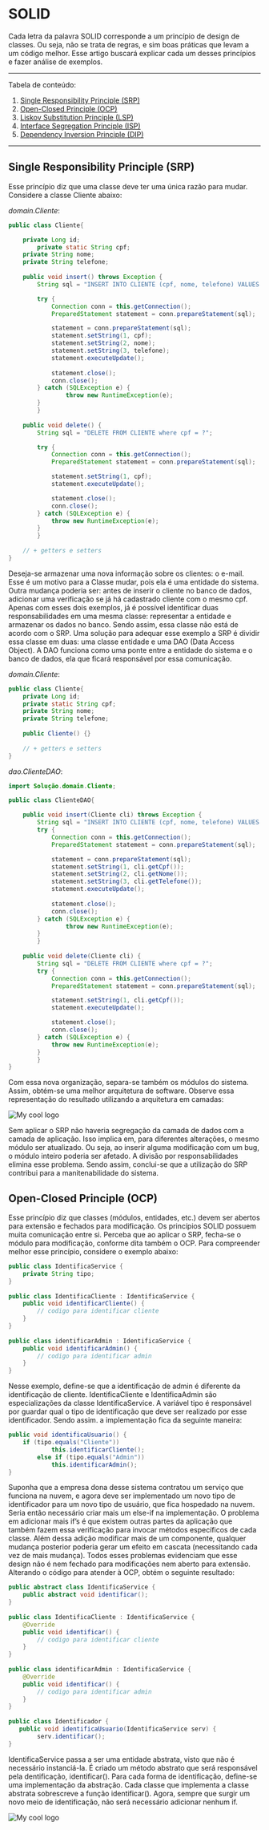 # SOLID

Cada letra da palavra SOLID corresponde a um princípio de design de classes. Ou seja, não se trata de regras, e sim boas práticas que levam a um código melhor. Esse artigo buscará explicar cada um desses princípios e fazer análise de exemplos.

*******
Tabela de conteúdo:
 1. [Single Responsibility Principle (SRP)](#srp)
 2. [Open-Closed Principle (OCP)](#ocp)
 3. [Liskov Substitution Principle (LSP)](#lsp)
 4. [Interface Segregation Principle (ISP)](#isp)
 5. [Dependency Inversion Principle (DIP)](#dip)

*******
<div id='srp'/>  

## Single Responsibility Principle (SRP)

Esse princípio diz que uma classe deve ter uma única razão para mudar.
Considere a classe Cliente abaixo:

*domain.Cliente*:

```java
public class Cliente{

	private Long id;
    	private static String cpf;
	private String nome;
	private String telefone;
	
	public void insert() throws Exception {
		String sql = "INSERT INTO CLIENTE (cpf, nome, telefone) VALUES (?, ?, ?)";

		try {
			Connection conn = this.getConnection();
			PreparedStatement statement = conn.prepareStatement(sql);

			statement = conn.prepareStatement(sql);
			statement.setString(1, cpf);
			statement.setString(2, nome);
			statement.setString(3, telefone);
			statement.executeUpdate();
	
			statement.close();
			conn.close();
		} catch (SQLException e) {
		    	throw new RuntimeException(e);
		}
    	}
	
	public void delete() {
		String sql = "DELETE FROM CLIENTE where cpf = ?";

		try {
			Connection conn = this.getConnection();
			PreparedStatement statement = conn.prepareStatement(sql);

			statement.setString(1, cpf);
			statement.executeUpdate();

			statement.close();
			conn.close();
		} catch (SQLException e) {
			throw new RuntimeException(e);
		}
    	}
	
	// + getters e setters
}

```

Deseja-se armazenar uma nova informação sobre os clientes: o e-mail. Esse é um motivo para a Classe mudar, pois ela é uma entidade do sistema. Outra mudança poderia ser: antes de inserir o cliente no banco de dados, adicionar uma verificação se já há cadastrado cliente com o mesmo cpf. Apenas com esses dois exemplos, já é possível identificar duas responsabilidades em uma mesma classe: representar a entidade e armazenar os dados no banco. Sendo assim, essa classe não está de acordo com o SRP.
Uma solução para adequar esse exemplo a SRP é dividir essa classe em duas: uma classe entidade e uma DAO (Data Access Object). A DAO funciona como uma ponte entre a entidade do sistema e o banco de dados, ela que ficará responsável por essa comunicação.

*domain.Cliente*:

```java
public class Cliente{
	private Long id;
	private static String cpf;
	private String nome;
	private String telefone;
	
	public Cliente() {}
	
	// + getters e setters
}
```

*dao.ClienteDAO*:

```java
import Solução.domain.Cliente;

public class ClienteDAO{

	public void insert(Cliente cli) throws Exception {
		String sql = "INSERT INTO CLIENTE (cpf, nome, telefone) VALUES (?, ?, ?)";
		try {
			Connection conn = this.getConnection();
			PreparedStatement statement = conn.prepareStatement(sql);

			statement = conn.prepareStatement(sql);
			statement.setString(1, cli.getCpf());
			statement.setString(2, cli.getNome());
			statement.setString(3, cli.getTelefone());
			statement.executeUpdate();
	
			statement.close();
			conn.close();
		} catch (SQLException e) {
		    	throw new RuntimeException(e);
		}
    	}
	
	public void delete(Cliente cli) {
		String sql = "DELETE FROM CLIENTE where cpf = ?";
		try {
			Connection conn = this.getConnection();
			PreparedStatement statement = conn.prepareStatement(sql);

			statement.setString(1, cli.getCpf());
			statement.executeUpdate();

			statement.close();
			conn.close();
		} catch (SQLException e) {
			throw new RuntimeException(e);
		}
    	}
}
```

Com essa nova organização, separa-se também os módulos do sistema. Assim, obtém-se uma melhor arquitetura de software. Observe essa representação do resultado utilizando a arquitetura em camadas:

<img src="/img/imagem_2021-11-25_021520.png" alt="My cool logo"/>

Sem aplicar o SRP não haveria segregação da camada de dados com a camada de aplicação. Isso implica em, para diferentes alterações, o mesmo módulo ser atualizado. Ou seja, ao inserir alguma modificação com um bug, o módulo inteiro poderia ser afetado. A divisão por responsabilidades elimina esse problema. Sendo assim, conclui-se que a utilização do SRP contribui para a manitenabilidade do sistema.

<div id='ocp'/> 

## Open-Closed Principle (OCP)

Esse princípio diz que classes (módulos, entidades, etc.) devem ser abertos para extensão e fechados para modificação. 
Os princípios SOLID possuem muita comunicação entre si. Perceba que ao aplicar o SRP, fecha-se o módulo para modificação, conforme dita também o OCP. 
Para compreender melhor esse princípio, considere o exemplo abaixo:

```java
public class IdentificaService {
	private String tipo;
}
 
public class IdentificaCliente : IdentificaService {
	public void identificarCliente() {
		// codigo para identificar cliente
	}
}
 
public class identificarAdmin : IdentificaService {
	public void identificarAdmin() {
		// codigo para identificar admin
	}
}
```
Nesse exemplo, define-se que a identificação de admin é diferente da identificação de cliente. IdentificaCliente e IdentificaAdmin são especializações da classe IdentificaService. A variável tipo é responsável por guardar qual o tipo de identificação que deve ser realizado por esse identificador. Sendo assim. a implementação fica da seguinte maneira:

```java
public void identificaUsuario() {
	if (tipo.equals("Cliente"))
			this.identificarCliente();
    	else if (tipo.equals("Admin"))
    		this.identificarAdmin();
}
```

Suponha que a empresa dona desse sistema contratou um serviço que funciona na nuvem, e agora deve ser implementado um novo tipo de identificador para um novo tipo de usuário, que fica hospedado na nuvem.
Seria então necessário criar mais um else-if na implementação. O problema em adicionar mais if’s é que existem outras partes da aplicação que também fazem essa verificação para invocar métodos específicos de cada classe. Além dessa adição modificar mais de um componente, qualquer mudança posterior poderia gerar um efeito em cascata (necessitando cada vez de mais mudança). Todos esses problemas evidenciam que esse design não é nem fechado para modificações nem aberto para extensão.
Alterando o código para atender à OCP, obtém o seguinte resultado:

```java
public abstract class IdentificaService {
	public abstract void identificar();
}
 
public class IdentificaCliente : IdentificaService {
	@Override
    public void identificar() {
        // codigo para identificar cliente
    }
}
 
public class identificarAdmin : IdentificaService {
	@Override
    public void identificar() {
        // codigo para identificar admin
    }
}
 
public class Identificador {
   public void identificaUsuario(IdentificaService serv) {
        serv.identificar();
}
```
IdentificaService passa a ser uma entidade abstrata, visto que não é necessário instanciá-la. É criado um método abstrato que será responsável pela dentificação, identificar(). Para cada forma de identificação, define-se uma implementação da abstração. Cada classe que implementa a classe abstrata sobrescreve a função identificar().
Agora, sempre que surgir um novo meio de identificação, não será necessário adicionar nenhum if.

<img src="/img/imagem_2021-11-25_024416.png" alt="My cool logo"/>

<div id='lsp'/>

<div id='isp'/>

<div id='dip'/> 
